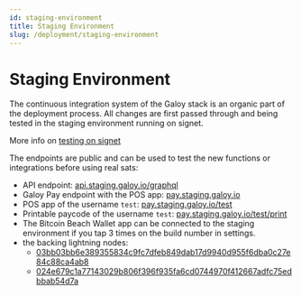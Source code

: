 ```yaml
---
id: staging-environment
title: Staging Environment
slug: /deployment/staging-environment
---
```


# Staging Environment

The continuous integration system of the Galoy stack is an organic part of the deployment process. All changes are first passed through and being tested in the staging environment running on signet.

More info on [testing on signet](/deployment/signet)

The endpoints are public and can be used to test the new functions or integrations before using real sats:

* API endpoint: [api.staging.galoy.io/graphql](https://api.staging.galoy.io/graphql)
* Galoy Pay endpoint with the POS app: [pay.staging.galoy.io](https://pay.staging.galoy.io/)
* POS app of the username `test`: [pay.staging.galoy.io/test](https://pay.staging.galoy.io/merchant/test)
* Printable paycode of the username `test`: [pay.staging.galoy.io/test/print](https://pay.staging.galoy.io/test/print?memo=from%20dev.galoy.io)
* The Bitcoin Beach Wallet app can be connected to the staging environment if you tap 3 times on the build number in settings.
* the backing lightning nodes:
  * [03bb03bb6e389355834c9fc7dfeb849dab17d9940d955f6dba0c27e84c88ca4ab8](https://mempool.space/signet/lightning/node/03bb03bb6e389355834c9fc7dfeb849dab17d9940d955f6dba0c27e84c88ca4ab8)
  * [024e679c1a77143029b806f396f935fa6cd0744970f412667adfc75edbbab54d7a](https://mempool.space/signet/lightning/node/024e679c1a77143029b806f396f935fa6cd0744970f412667adfc75edbbab54d7a)

